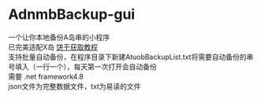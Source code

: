 # AdnmbBackup-gui
一个让你本地备份A岛串的小程序   
已完美适配X岛
[饼干获取教程](https://www.coldthunder11.com/index.php/2020/03/19/%e5%a6%82%e4%bd%95%e8%8e%b7%e5%8f%96a%e5%b2%9b%e7%9a%84%e9%a5%bc%e5%b9%b2/)   
支持批量自动备份，在程序目录下新建AtuobBackupList.txt将需要自动备份的串号填入（一行一个），每天第一次打开会自动备份   
需要 .net framework4.8   
json文件为完整数据文件，txt为易读的文件
